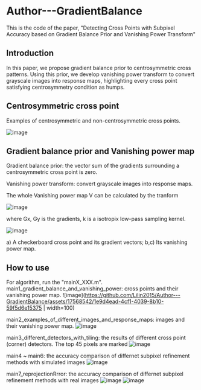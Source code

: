# Author---GradientBalance
This is the code of the paper, "Detecting Cross Points with Subpixel Accuracy based on Gradient Balance Prior and Vanishing Power Transform"
## Introduction
In this paper, we propose gradient balance prior to centrosymmetric cross patterns. Using this prior, we develop vanishing power transform to convert grayscale images into response maps, highlighting every cross point satisfying centrosymmetry condition as humps.

## Centrosymmetric cross point
Examples of centrosymmetric and non-centrosymmetric cross points.

![image](https://github.com/Lilin2015/Author---GradientBalance/assets/17568542/b5b4c371-361d-410e-b233-30f279b76e7a)

## Gradient balance prior and Vanishing power map
Gradient balance prior: the vector sum of the gradients surrounding a centrosymmetric cross point is zero.

Vanishing power transform: convert grayscale images into response maps.

The whole Vanishing power map V can be calculated by the tranform

![image](https://user-images.githubusercontent.com/17568542/201604838-ff0e3855-953f-48ef-a400-cc292c80582c.png)

where Gx, Gy is the gradients, k is a isotropix low-pass sampling kernel.   

![image](https://user-images.githubusercontent.com/17568542/201600973-15d49af0-f23b-4c0c-a457-6af49e3cd324.png)

a) A checkerboard cross point and its gradient vectors; 
b,c) Its vanishing power map.

## How to use
For algorithm, run the "mainX_XXX.m".
main1_gradient_balance_and_vanishing_power: cross points and their vanishing power map.
![image](https://github.com/Lilin2015/Author---GradientBalance/assets/17568542/1e9d4ead-4cf1-4039-8b10-59f5d6e15375 | width=100)

main2_examples_of_different_images_and_response_maps: images and their vanishing power map.
![image](https://github.com/Lilin2015/Author---GradientBalance/assets/17568542/64b875f8-03b7-4130-98a5-db672af61760)

main3_different_detectors_with_tiling: the results of different cross point (corner) detectors. The top 45 pixels
are marked
![image](https://github.com/Lilin2015/Author---GradientBalance/assets/17568542/167f0a2f-dd13-4fa8-a738-40615d3b4453)

main4 ~ main6: the accuracy comparison of differnet subpixel refinement methods with simulated images
![image](https://github.com/Lilin2015/Author---GradientBalance/assets/17568542/ef40c711-a93c-41a7-a723-7ab8d49bb70b)

main7_reprojectionRrror: the accuracy comparison of differnet subpixel refinement methods with real images
![image](https://github.com/Lilin2015/Author---GradientBalance/assets/17568542/eb8e7cfc-1c0e-4039-8877-39a8ec9bb36a)
![image](https://github.com/Lilin2015/Author---GradientBalance/assets/17568542/b5ed1105-3de9-4840-9eb3-734d3d6d49cf)
